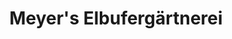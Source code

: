---
title: "Meyer's Elbufergärtnerei"
url: /hitzacker-elbe/meyers-elbufergaertnerei/
shop: Garten-Center
---